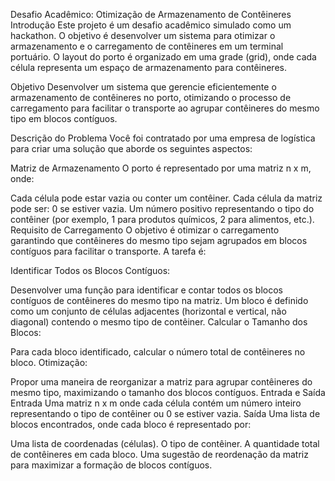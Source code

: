 Desafio Acadêmico: Otimização de Armazenamento de Contêineres
Introdução
Este projeto é um desafio acadêmico simulado como um hackathon. O objetivo é desenvolver um sistema para otimizar o armazenamento e o carregamento de contêineres em um terminal portuário. O layout do porto é organizado em uma grade (grid), onde cada célula representa um espaço de armazenamento para contêineres.

Objetivo
Desenvolver um sistema que gerencie eficientemente o armazenamento de contêineres no porto, otimizando o processo de carregamento para facilitar o transporte ao agrupar contêineres do mesmo tipo em blocos contíguos.

Descrição do Problema
Você foi contratado por uma empresa de logística para criar uma solução que aborde os seguintes aspectos:

Matriz de Armazenamento
O porto é representado por uma matriz n x m, onde:

Cada célula pode estar vazia ou conter um contêiner.
Cada célula da matriz pode ser:
0 se estiver vazia.
Um número positivo representando o tipo do contêiner (por exemplo, 1 para produtos químicos, 2 para alimentos, etc.).
Requisito de Carregamento
O objetivo é otimizar o carregamento garantindo que contêineres do mesmo tipo sejam agrupados em blocos contíguos para facilitar o transporte. A tarefa é:

Identificar Todos os Blocos Contíguos:

Desenvolver uma função para identificar e contar todos os blocos contíguos de contêineres do mesmo tipo na matriz.
Um bloco é definido como um conjunto de células adjacentes (horizontal e vertical, não diagonal) contendo o mesmo tipo de contêiner.
Calcular o Tamanho dos Blocos:

Para cada bloco identificado, calcular o número total de contêineres no bloco.
Otimização:

Propor uma maneira de reorganizar a matriz para agrupar contêineres do mesmo tipo, maximizando o tamanho dos blocos contíguos.
Entrada e Saída
Entrada
Uma matriz n x m onde cada célula contém um número inteiro representando o tipo de contêiner ou 0 se estiver vazia.
Saída
Uma lista de blocos encontrados, onde cada bloco é representado por:

Uma lista de coordenadas (células).
O tipo de contêiner.
A quantidade total de contêineres em cada bloco.
Uma sugestão de reordenação da matriz para maximizar a formação de blocos contíguos.
